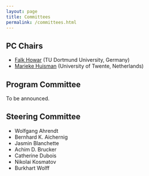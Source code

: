 ```yaml
---
layout: page
title: Committees
permalink: /committees.html
---
```


## PC Chairs

- <a href="https://aqua.cs.tu-dortmund.de/team/professor/falk-howar/">Falk Howar</a> (TU Dortmund University, Germany)
- <a href="https://wwwhome.ewi.utwente.nl/~marieke/">Marieke Huisman</a> (University of Twente, Netherlands)

## Program Committee

To be announced.

## Steering Committee

- Wolfgang Ahrendt 
- Bernhard K. Aichernig
- Jasmin Blanchette 
- Achim D. Brucker
- Catherine Dubois
- Nikolai Kosmatov
- Burkhart Wolff
